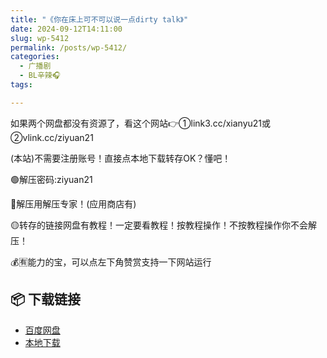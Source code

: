 ```yaml
---
title: "《你在床上可不可以说一点dirty talk》"
date: 2024-09-12T14:11:00
slug: wp-5412
permalink: /posts/wp-5412/
categories:
  - 广播剧
  - BL辛辣🎧
tags:

---
```


如果两个网盘都没有资源了，看这个网站👉①link3.cc/xianyu21或②vlink.cc/ziyuan21

(本站)不需要注册账号！直接点本地下载转存OK？懂吧！

🟢解压密码:ziyuan21

🔵解压用解压专家！(应用商店有)

🟡转存的链接网盘有教程！一定要看教程！按教程操作！不按教程操作你不会解压！

💰🈶能力的宝，可以点左下角赞赏支持一下网站运行

## 📦 下载链接
- [百度网盘](https://blziyuan21.com/pay-download/5412?key=4e841bcbc2&down_id=0)
- [本地下载](https://blziyuan21.com/pay-download/5412?key=4e841bcbc2&down_id=1)

